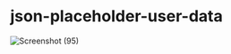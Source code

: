 # json-placeholder-user-data

![Screenshot (95)](https://user-images.githubusercontent.com/58866020/172911294-ab0f5a2f-191c-42c4-b02d-71ce46b3be68.png)
